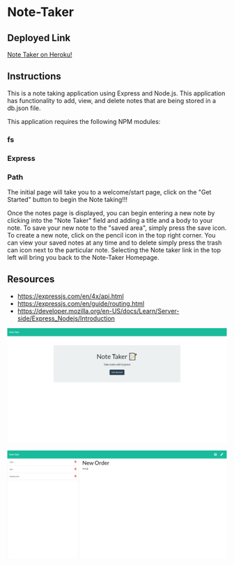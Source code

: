# Note-Taker

## Deployed Link
[Note Taker on Heroku!](https://safe-falls-60671.herokuapp.com//)

## Instructions

This is a note taking application using Express and Node.js. This application has functionality to add, view, and delete notes that are being stored in a db.json file.

This application requires the following NPM modules:

### fs
### Express
### Path

The initial page will take you to a welcome/start page, click on the "Get Started" button to begin the Note taking!!!

Once the notes page is displayed, you can begin entering a new note by clicking into the "Note Taker" field and adding a title and a body to your note. To save your new note to the "saved area", simply press the save icon. To create a new note, click on the pencil icon in the top right corner. You can view your saved notes at any time and to delete simply press the trash can icon next to the particular note.  Selecting the Note taker link in the top left will bring you back to the Note-Taker Homepage.


## Resources

- https://expressjs.com/en/4x/api.html
- https://expressjs.com/en/guide/routing.html
- https://developer.mozilla.org/en-US/docs/Learn/Server-side/Express_Nodejs/Introduction


![Note Taker Start Screen](public/assets/images/Notetaker1.png)


![Note Taker app](public/assets/images/Notetaker2.png)

